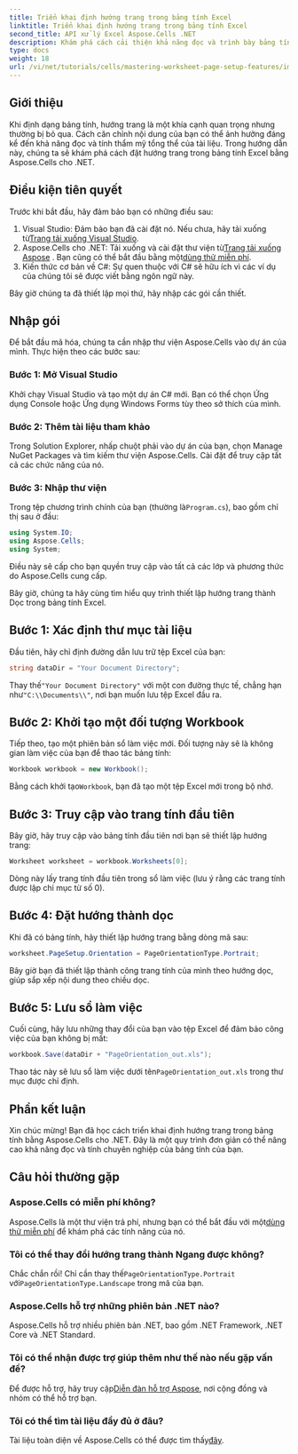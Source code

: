 ```yaml
---
title: Triển khai định hướng trang trong bảng tính Excel
linktitle: Triển khai định hướng trang trong bảng tính Excel
second_title: API xử lý Excel Aspose.Cells .NET
description: Khám phá cách cải thiện khả năng đọc và trình bày bảng tính Excel của bạn bằng cách thay đổi hướng trang với Aspose.Cells cho .NET. Hướng dẫn từng bước này sẽ hướng dẫn bạn thực hiện quy trình, cung cấp ví dụ rõ ràng.
type: docs
weight: 18
url: /vi/net/tutorials/cells/mastering-worksheet-page-setup-features/implement-page-orientation-in-excel-worksheet/
---
```

## Giới thiệu

Khi định dạng bảng tính, hướng trang là một khía cạnh quan trọng nhưng thường bị bỏ qua. Cách căn chỉnh nội dung của bạn có thể ảnh hưởng đáng kể đến khả năng đọc và tính thẩm mỹ tổng thể của tài liệu. Trong hướng dẫn này, chúng ta sẽ khám phá cách đặt hướng trang trong bảng tính Excel bằng Aspose.Cells cho .NET.

## Điều kiện tiên quyết

Trước khi bắt đầu, hãy đảm bảo bạn có những điều sau:

1. Visual Studio: Đảm bảo bạn đã cài đặt nó. Nếu chưa, hãy tải xuống từ[Trang tải xuống Visual Studio](https://visualstudio.microsoft.com/vs/).
2.  Aspose.Cells cho .NET: Tải xuống và cài đặt thư viện từ[Trang tải xuống Aspose](https://releases.aspose.com/cells/net/) . Bạn cũng có thể bắt đầu bằng một[dùng thử miễn phí](https://releases.aspose.com/).
3. Kiến thức cơ bản về C#: Sự quen thuộc với C# sẽ hữu ích vì các ví dụ của chúng tôi sẽ được viết bằng ngôn ngữ này.

Bây giờ chúng ta đã thiết lập mọi thứ, hãy nhập các gói cần thiết.

## Nhập gói

Để bắt đầu mã hóa, chúng ta cần nhập thư viện Aspose.Cells vào dự án của mình. Thực hiện theo các bước sau:

### Bước 1: Mở Visual Studio

Khởi chạy Visual Studio và tạo một dự án C# mới. Bạn có thể chọn Ứng dụng Console hoặc Ứng dụng Windows Forms tùy theo sở thích của mình.

### Bước 2: Thêm tài liệu tham khảo

Trong Solution Explorer, nhấp chuột phải vào dự án của bạn, chọn Manage NuGet Packages và tìm kiếm thư viện Aspose.Cells. Cài đặt để truy cập tất cả các chức năng của nó.

### Bước 3: Nhập thư viện

 Trong tệp chương trình chính của bạn (thường là`Program.cs`), bao gồm chỉ thị sau ở đầu:

```csharp
using System.IO;
using Aspose.Cells;
using System;
```

Điều này sẽ cấp cho bạn quyền truy cập vào tất cả các lớp và phương thức do Aspose.Cells cung cấp.

Bây giờ, chúng ta hãy cùng tìm hiểu quy trình thiết lập hướng trang thành Dọc trong bảng tính Excel.

## Bước 1: Xác định thư mục tài liệu

Đầu tiên, hãy chỉ định đường dẫn lưu trữ tệp Excel của bạn:

```csharp
string dataDir = "Your Document Directory";
```

 Thay thế`"Your Document Directory"` với một con đường thực tế, chẳng hạn như`"C:\\Documents\\"`, nơi bạn muốn lưu tệp Excel đầu ra.

## Bước 2: Khởi tạo một đối tượng Workbook

Tiếp theo, tạo một phiên bản sổ làm việc mới. Đối tượng này sẽ là không gian làm việc của bạn để thao tác bảng tính:

```csharp
Workbook workbook = new Workbook();
```

 Bằng cách khởi tạo`Workbook`, bạn đã tạo một tệp Excel mới trong bộ nhớ.

## Bước 3: Truy cập vào trang tính đầu tiên

Bây giờ, hãy truy cập vào bảng tính đầu tiên nơi bạn sẽ thiết lập hướng trang:

```csharp
Worksheet worksheet = workbook.Worksheets[0];
```

Dòng này lấy trang tính đầu tiên trong sổ làm việc (lưu ý rằng các trang tính được lập chỉ mục từ số 0).

## Bước 4: Đặt hướng thành dọc

Khi đã có bảng tính, hãy thiết lập hướng trang bằng dòng mã sau:

```csharp
worksheet.PageSetup.Orientation = PageOrientationType.Portrait;
```

Bây giờ bạn đã thiết lập thành công trang tính của mình theo hướng dọc, giúp sắp xếp nội dung theo chiều dọc.

## Bước 5: Lưu sổ làm việc

Cuối cùng, hãy lưu những thay đổi của bạn vào tệp Excel để đảm bảo công việc của bạn không bị mất:

```csharp
workbook.Save(dataDir + "PageOrientation_out.xls");
```

 Thao tác này sẽ lưu sổ làm việc dưới tên`PageOrientation_out.xls` trong thư mục được chỉ định.

## Phần kết luận

Xin chúc mừng! Bạn đã học cách triển khai định hướng trang trong bảng tính bằng Aspose.Cells cho .NET. Đây là một quy trình đơn giản có thể nâng cao khả năng đọc và tính chuyên nghiệp của bảng tính của bạn.

## Câu hỏi thường gặp

### Aspose.Cells có miễn phí không?

 Aspose.Cells là một thư viện trả phí, nhưng bạn có thể bắt đầu với một[dùng thử miễn phí](https://releases.aspose.com/) để khám phá các tính năng của nó.

### Tôi có thể thay đổi hướng trang thành Ngang được không?

 Chắc chắn rồi! Chỉ cần thay thế`PageOrientationType.Portrait` với`PageOrientationType.Landscape` trong mã của bạn.

### Aspose.Cells hỗ trợ những phiên bản .NET nào?

Aspose.Cells hỗ trợ nhiều phiên bản .NET, bao gồm .NET Framework, .NET Core và .NET Standard.

### Tôi có thể nhận được trợ giúp thêm như thế nào nếu gặp vấn đề?

 Để được hỗ trợ, hãy truy cập[Diễn đàn hỗ trợ Aspose](https://forum.aspose.com/c/cells/9), nơi cộng đồng và nhóm có thể hỗ trợ bạn.

### Tôi có thể tìm tài liệu đầy đủ ở đâu?

 Tài liệu toàn diện về Aspose.Cells có thể được tìm thấy[đây](https://reference.aspose.com/cells/net/).